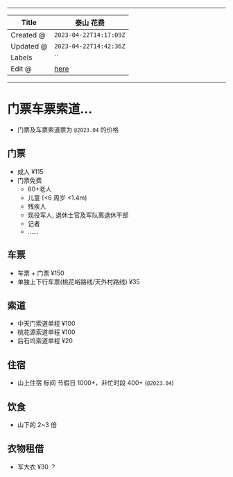 -----

| Title     | 泰山 花费                                           |
| --------- | ----------------------------------------------- |
| Created @ | `2023-04-22T14:17:09Z`                          |
| Updated @ | `2023-04-22T14:42:36Z`                          |
| Labels    | \`\`                                            |
| Edit @    | [here](https://github.com/junxnone/t/issues/12) |

-----

# 门票车票索道...

  - 门票及车票索道票为 `@2023.04` 的价格

## 门票

  - 成人 ¥115
  - 门票免费
      - 60+老人
      - 儿童 (\<6 周岁 \<1.4m)
      - 残疾人
      - 现役军人, 退休士官及军队离退休干部
      - 记者
      - ......

## 车票

  - 车票 + 门票 ¥150
  - 单独上下行车票(桃花峪路线/天外村路线) ¥35

## 索道

  - 中天门索道单程 ¥100
  - 桃花源索道单程 ¥100
  - 后石坞索道单程 ¥20

## 住宿

  - 山上住宿 标间 节假日 1000+，非忙时段 400+ (`@2023.04`)

## 饮食

  - 山下的 2\~3 倍

## 衣物租借

  - 军大衣 ¥30 ？
